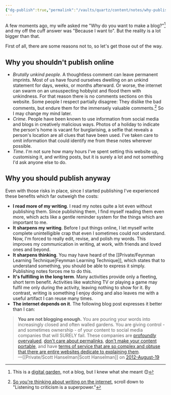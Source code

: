 ```yaml
---
{"dg-publish":true,"permalink":"/vaults/quartz/content/notes/why-publish-notes/","title":"Why publish notes?"}
---
```



A few moments ago, my wife asked me "Why do you want to make a blog?"[^1] and my off the cuff answer was "Because I want to". But the reality is a lot bigger than that.

First of all, there are some reasons not to, so let's get those out of the way.

## Why you shouldn't publish online

- *Brutally unkind people*. A thoughtless comment can leave permanent imprints. Most of us have found ourselves dwelling on an unkind statement for days, weeks, or months afterward. Or worse, the internet can swarm on an unsuspecting hobbyist and flood them with unkindness. For that reason there is no comments sections on this website. Some people I respect partially disagree: They dislike the bad comments, but endure them for the immensely valuable comments.[^2] So I may change my mind later.
- *Crime*. People have been known to use information from social media and blogs in creatively malicious ways. Photos of a holiday to indicate the person's home is vacant for burglarising, a selfie that reveals a person's location are all clues that have been used. I've taken care to omit information that could identify me from these notes wherever possible.
- *Time*. I'm not sure how many hours I've spent setting this website up, customising it, and writing posts, but it is surely a lot and not something I'd ask anyone else to do.

## Why you should publish anyway

Even with those risks in place, since I started publishing I've experienced these benefits which far outweigh the costs:

- **I read more of my writing**. I read my notes quite a lot even without publishing them. Since publishing them, I find myself reading them even more, which acts like a gentle reminder system for the things which are important to me.
- **It sharpens my writing**. Before I put things online, I let myself write complete unintelligible crap that even I sometimes could not understand. Now, I'm forced to really edit, revise, and polish my words. This improves my communication in writing, at work, with friends and loved ones and beyond.
- **It sharpens thinking**. You may have heard of the [[Private/Feynman Learning Technique\|Feynman Learning Technique]], which states that to understand something, you should be able to express it simply. Publishing notes forces me to do this.
- **It's fulfilling in the long term**. Many activities provide only a fleeting, short term benefit. Activities like watching TV or playing a game may fulfil me only during the activity, leaving nothing to show for it. By contrast, writing is something I enjoy doing and also leaves me with a useful artifact I can reuse many times.
- **The internet depends on it**. The following blog post expresses it better than I can:
 
> **You are not blogging enough.** You are pouring your words into increasingly closed and often walled gardens. You are giving control - and sometimes ownership - of your content to social media companies that will SURELY fail. These companies are [profoundly overvalued](http://www.bloomberg.com/news/2012-05-11/facebook-ipo-overvalued-at-96-billion-in-global-investors-poll.html), [don't care about permalinks](https://www.hanselman.com/blog/GooglePlusOffersASophiesChoiceToEarlyAdoptersOfGoogleAppsViaAnIncompleteTakeoutMigrationTool.aspx), [don't make your content portable](https://www.hanselman.com/blog/GooglePlusOffersASophiesChoiceToEarlyAdoptersOfGoogleAppsViaAnIncompleteTakeoutMigrationTool.aspx), and have [terms of service that are so complex and obtuse that there are entire websites dedicate to explaining them](http://tos-dr.info/).<br/>
> —[[Private/Scott Hanselman\|Scott Hanselman]] on [2012-August-19](https://www.hanselman.com/blog/your-words-are-wasted?ref=refind)

[^1]: This is a [digital garden](notes/Digital%20garden), not a blog, but I knew what she meant 😊
[^2]: [So you're thinking about writing on the internet](https://dynomight.net/internet-writing/), scroll down to "Listening to criticism is a superpower."